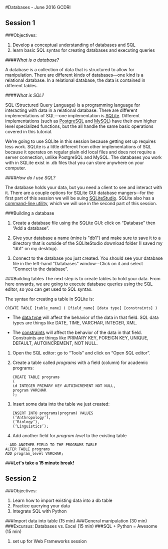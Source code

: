 #Databases - June 2016 GCDRI

## Session 1 
###Objectives:  
1. Develop a conceptual understanding of databases and SQL  
2. learn basic SQL syntax for creating databases and executing queries

####*What is a database?*

A database is a collection of data that is structured to allow for manipulation. There are different kinds of databases—one kind is a relational database. In a relational database, the data is contained in different tables. 

####*What is SQL?*

SQL (Structured Query Language) is a programming language for interacting with data in a relational database. There are different implementations of SQL—one implementation is [SQLite](https://www.sqlite.org/). Different implementations (such as [PostgreSQL](https://www.postgresql.org/) and [MySQL](https://www.mysql.com/)) have their own higher level specialized functions, but the all handle the same basic operations covered in this tutorial.

We’re going to use SQLite in this session because getting set up requires less work. SQLite is a little different from other implementations of SQL because it operates on regular plain old local files and does not require a server connection, unlike PostgreSQL and MySQL. The databases you work with in SQLite exist in .db files that you can store anywhere on your computer.

####*How do I use SQL?*

The database holds your data, but you need a client to see and interact with it. There are a couple options for SQLite GUI database mangers--for the first part of this session we will be suing [SQLiteStudio](http://sqlitestudio.pl/). SQLite also has a [command-line utility](http://www.sqlite.org/cli.html), which we will use in the second part of this session.

###Building a database  
1. Create a database file using the SQLite GUI: click on “Database” then “Add a database”.  
2. Give your database a name (mine is "db1") and make sure to save it to a directory that is outside of the SQLiteStudio download folder (I saved my “db1” on my desktop).  

3. Connect to the database you just created. You should see your database file in the left-hand “Databases” window--Click on it and select “Connect to the database”.  

###Building tables
The next step is to create tables to hold your data. From here onwards, we are going to execute database queries using the SQL editor, so you can get used to SQL syntax.  

The syntax for creating a table in SQLite is:

`CREATE TABLE [table_name] ( [field_name] [data type] [constraints] )`  

- The [data type](https://www.sqlite.org/datatype3.html) will affect the behavior of the data in that field. SQL data types are things like DATE, TIME, VARCHAR, INTEGER, XML.  

- The [constraints](http://www.tutorialspoint.com/sqlite/sqlite_constraints.htm) will  affect the behavior of the data in that field. Constraints are things like PRIMARY KEY, FOREIGN KEY, UNIQUE, DEFAULT, AUTOINCREMENT, NOT NULL.  

1. Open the SQL editor: go to “Tools” and click on “Open SQL editor”.  

2. Create a table called *programs* with a field (column) for academic programs:  
	```
	CREATE TABLE programs  
	(  
	id INTEGER PRIMARY KEY AUTOINCREMENT NOT NULL,  
	program VARCHAR  
	);
	```

3. Insert some data into the table we just created:
	```
	INSERT INTO programs(program) VALUES
	(‘Anthropology’),
	(‘Biology’),
	(‘Linguistics’);
	```

4. Add another field for *program level* to the existing table 
```
--ADD ANOTHER FIELD TO THE PROGRAMS TABLE
ALTER TABLE programs
ADD program_level VARCHAR;
```

###**************Let's take a 15 minute break!**************

## Session 2
###Objectives: 
1. Learn how to import existing data into a db table  
2. Practice querying your data  
3. Integrate SQL with Python


###Import data into table (15 min)
###General manipulation (30 min)
###Excursus: Databases vs. Excel (15 min)
###SQL + Python = Awesome (15 min)
  1. set up for Web Frameworks session